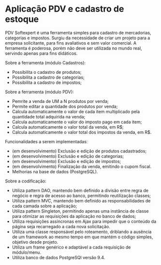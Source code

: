 # Aplicação PDV e cadastro de estoque
PDV Softexpert é uma ferramenta simples para cadastro de mercadorias, categorias e impostos.
Surgiu da necessidade de criar um projeto para a empresa solicitante, para fins avaliativos e sem valor comercial.
A ferramenta é poderosa, porém não deve ser utilizada no mundo real, servindo apenas para fins didáticos.

Sobre a ferramenta (módulo Cadastros):
- Possibilita o cadastro de produtos;
- Possibilita a cadastro de categorias;
- Possibilita a cadastro de impostos;

Sobre a ferramenta (módulo PDV):
- Pemrite a venda de UM a N produtos por venda;
- Permite editar a quantidade dos produtos por venda;
- Calcula automaticamente o valor de cada item multiplicado pela quantidade total adquirida na venda;
- Calcula automaticamente o valor do imposto pago em cada item;
- Calcula automaticamente o valor total da venda, em R$;
- Calcula automaticamente o valor total dos impostos da venda, em R$.

Funcionalidades a serem implementadas:
- (em desenvolvimento) Exclusão e edição de produtos cadastrados;
- (em desenvolvimento) Exclusão e edição de categorias;
- (em desenvolvimento) Exclusão e edição de impostos;
- (em desenvolvimento) Finalização da venda, emitindo o cupom fiscal.
- Melhorias na base de dados (PostgreSQL).

Sobre a codificação:
- Utiliza pattern DAO, mantendo bem definido a divisão entre regra de negócio e regra de acesso ao banco, permitindo reutilização classes;
- Utiliza pattern MVC, mantendo bem definido as responsabilidades de cada camada sobre a aplicação;
- Utiliza pattern Singleton, permitindo apenas uma instância de classe para otimizar as requisições da aplicação no banco de dados;
- Utiliza requisições assíncronas em Ajax para impedir que o conteúdo da página seja recarregado a cada nova solicitação.
- Utiliza uma classe responsável pelo roteamento, driblando a ausência de um framework ao mesmo tempo em que mantém o código simples, objetivo desde projeto.
- Utiliza um frame genérico e adaptável a cada requisição de módulo/menu.
- Utiliza banco de dados PostgreSQl versão 9.4.
